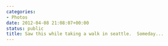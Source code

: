 ```yaml
---
categories:
- Photos
date: 2012-04-08 21:08:07+00:00
status: public
title: Saw this while taking a walk in seattle.  Someday...
---
```






